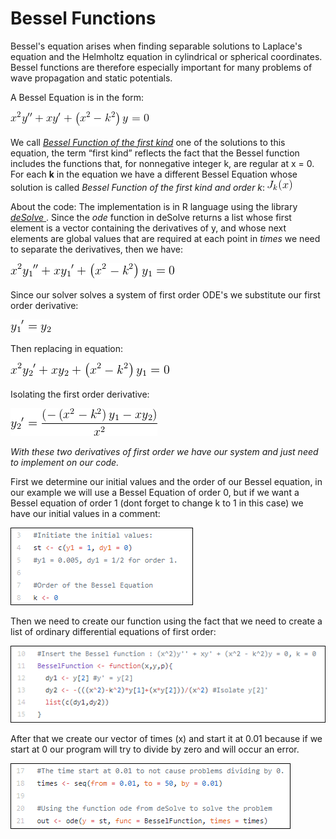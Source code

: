 # Bessel Functions
Bessel's equation arises when finding separable solutions to Laplace's equation and the Helmholtz equation in cylindrical or spherical coordinates. Bessel functions are therefore especially important for many problems of wave propagation and static potentials.

A Bessel Equation is in the form:

![Bessel Equation](https://github.com/VitorMourao/BesselFunctions/blob/master/images/BesselEquation.gif )

We call [_Bessel Function of the first kind_](http://mathworld.wolfram.com/BesselFunctionoftheFirstKind.html) one of the solutions to this equation, the term “first kind” reflects the fact that the Bessel function includes the functions that, for nonnegative integer k, are regular at x = 0.
For each **k** in the equation we have a different Bessel Equation whose solution is called _Bessel Function of the first kind and order k_: ![ Bessel Function](https://github.com/VitorMourao/BesselFunctions/blob/master/images/Besselk.gif)

About the code:
The implementation is in R language using the library [_deSolve_ ](http://desolve.r-forge.r-project.org/). Since the _ode_ function in deSolve returns a list whose first element is a vector containing the derivatives of y, and whose next elements are global values that are required at each point in _times_ we need to separate the derivatives, then we have:

![Bessel Equation](https://github.com/VitorMourao/BesselFunctions/blob/master/images/Eqnew.gif)

Since our solver solves a system of first order ODE's we substitute our first order derivative:

![Variable that substitutes the first derivative](https://github.com/VitorMourao/BesselFunctions/blob/master/images/y1lin.gif)

Then replacing in equation:

![Bessel Equation with new variable](https://github.com/VitorMourao/BesselFunctions/blob/master/images/Eqwy2.gif)

Isolating the first order derivative:

![Isolating the major derivative](https://github.com/VitorMourao/BesselFunctions/blob/master/images/y2lin.gif)

_With these two derivatives of first order we have our system and just need to implement on our code._

First we determine our initial values and the order of our Bessel equation, in our example we will use a Bessel Equation of order 0, but if we want a Bessel equation of order 1 (dont forget to change k to 1 in this case) we have our initial values in a comment:

![Initial Values](https://github.com/VitorMourao/BesselFunctions/blob/master/images/stimages.png)

Then we need to create our function using the fact that we need to create a list of ordinary differential equations of first order:

![Bessel Function in R](https://github.com/VitorMourao/BesselFunctions/blob/master/images/Besselfunction1.png)

After that we create our vector of times (x) and start it at 0.01 because if we start at 0 our program will try to divide by zero and will occur an error.

![Times/Ode](https://github.com/VitorMourao/BesselFunctions/blob/master/images/timesode.png)
